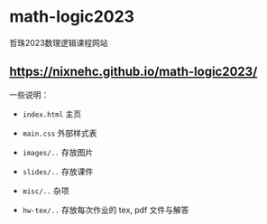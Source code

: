 # math-logic2023
哲珠2023数理逻辑课程网站

https://nixnehc.github.io/math-logic2023/
---

一些说明：

- `index.html` 主页
- `main.css` 外部样式表

  
- `images/..` 存放图片
- `slides/..` 存放课件
- `misc/..` 杂项
- `hw-tex/..` 存放每次作业的 tex, pdf 文件与解答
